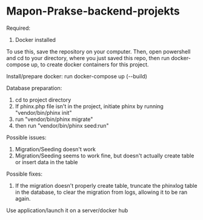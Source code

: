 # Mapon-Prakse-backend-projekts

Required:
1) Docker installed

To use this, save the repository on your computer.
Then, open powershell and cd to your directory, where you just saved this repo, then run docker-compose up, to create docker containers for this project.

Install/prepare docker:
run docker-compose up (--build)

Database preparation:

1) cd to project directory
2) If phinx.php file isn't in the project, initiate phinx by running "vendor/bin/phinx init"
3) run "vendor/bin/phinx migrate"
4) then run "vendor/bin/phinx seed:run"

Possible issues:
1) Migration/Seeding doesn't work
2) Migration/Seeding seems to work fine, but doesn't actually create table or insert data in the table

Possible fixes:
1) If the migration doesn't properly create table, truncate the phinxlog table in the database, to clear the migration from logs, allowing it to be ran again.

Use application/launch it on a server/docker hub

